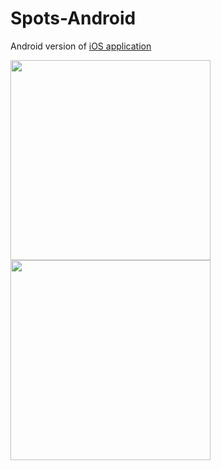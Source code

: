 Spots-Android
=============
Android version of [iOS application](https://github.com/jacks205/Spots)

<img src="http://i.imgur.com/7YaoLgW.png" width="320"/>

<img src="http://i.imgur.com/gQG8tQt.png" width="320"/>
